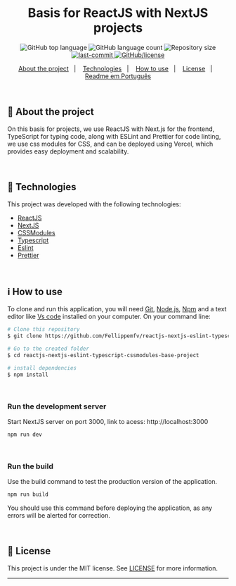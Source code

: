 <h1 align="center">Basis for ReactJS with NextJS projects</h1>

<p align="center">
  <img alt="GitHub top language" src="https://img.shields.io/github/languages/top/Fellippemfv/reactjs-nextjs-eslint-typescript-cssmodules-base-project">

  <img alt="GitHub language count" src="https://img.shields.io/github/languages/count/Fellippemfv/reactjs-nextjs-eslint-typescript-cssmodules-base-project?color=red">

  <img alt="Repository size" src="https://img.shields.io/github/repo-size/Fellippemfv/reactjs-nextjs-eslint-typescript-cssmodules-base-project?color=yellow">

  <a href="https://github.com/Fellippemfv/reactjs-nextjs-eslint-typescript-cssmodules-base-project/commits/master">
   <img alt="last-commit" src="https://img.shields.io/github/last-commit/Fellippemfv/reactjs-nextjs-eslint-typescript-cssmodules-base-project">
  </a>

  <a href="https://github.com/Fellippemfv/reactjs-nextjs-eslint-typescript-cssmodules-base-project/blob/master/LICENSE.md">
   <img alt="GitHub/license" src="https://img.shields.io/github/license/Fellippemfv/reactjs-nextjs-eslint-typescript-cssmodules-base-project">
  </a>
</p>

<p align="center">
  <a href="#round_pushpin-about-the-project">About the project</a>&nbsp;&nbsp;&nbsp;|&nbsp;&nbsp;&nbsp;
  <a href="#rocket-technologies">Technologies</a>&nbsp;&nbsp;&nbsp;|&nbsp;&nbsp;&nbsp;
  <a href="#information_source-how-to-use">How to use</a>&nbsp;&nbsp;&nbsp;|&nbsp;&nbsp;&nbsp;
  <a href="#memo-license">License</a>&nbsp;&nbsp;&nbsp;|&nbsp;&nbsp;&nbsp;
  <a href="/docs/readme_pt-BR.md">Readme em Português</a>
</p>

<br>

## :round_pushpin: About the project

On this basis for projects, we use ReactJS with Next.js for the frontend, TypeScript for typing code, along with ESLint and Prettier for code linting, we use css modules for CSS, and can be deployed using Vercel, which provides easy deployment and scalability.

<br>

## :rocket: Technologies

This project was developed with the following technologies:

- [ReactJS](https://legacy.reactjs.org/docs/getting-started.html)
- [NextJS](https://nextjs.org/docs)
- [CSSModules](https://github.com/css-modules/css-modules)
- [Typescript](https://www.typescriptlang.org/docs/)
- [Eslint](https://eslint.org/docs/latest/)
- [Prettier](https://prettier.io/docs/en/options.html)

<br>

## :information_source: How to use

To clone and run this application, you will need [Git](https://git-scm.com), [Node.js](https://nodejs.org/en/), [Npm](https://www.npmjs.com/) and a text editor like [Vs code](https://code.visualstudio.com/) installed on your computer. On your command line:

```bash
# Clone this repository
$ git clone https://github.com/Fellippemfv/reactjs-nextjs-eslint-typescript-cssmodules-base-project.git

# Go to the created folder
$ cd reactjs-nextjs-eslint-typescript-cssmodules-base-project

# install dependencies
$ npm install
```

<br>

### Run the development server
Start NextJS server on port 3000, link to acess: http://localhost:3000

```bash
npm run dev
```

<br>

### Run the build

Use the build command to test the production version of the application.
```bash
npm run build
```
You should use this command before deploying the application, as any errors will be alerted for correction.

<br>

## :memo: License

This project is under the MIT license. See [LICENSE](https://github.com/Fellippemfv/reactjs-nextjs-eslint-typescript-cssmodules-base-project/blob/master/LICENSE.md) for more information.

---
